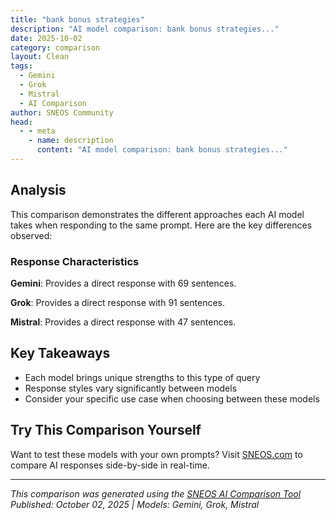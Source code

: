 ```yaml
---
title: "bank bonus strategies"
description: "AI model comparison: bank bonus strategies..."
date: 2025-10-02
category: comparison
layout: Clean
tags:
  - Gemini
  - Grok
  - Mistral
  - AI Comparison
author: SNEOS Community
head:
  - - meta
    - name: description
      content: "AI model comparison: bank bonus strategies..."
---
```


<ChatComparison
  title="bank bonus strategies"
  prompt="bank bonus strategies"
  :responses='{"Gemini": "Bank bonus strategies revolve around maximizing the value you get from bank account sign-up bonuses. These bonuses are offered by banks to attract new customers and are usually triggered by meeting specific requirements like making a certain number of transactions, maintaining a minimum balance, or setting up direct deposit.\n\nHere\u0027s a breakdown of common bank bonus strategies:\n\n**1. Maximizing Sign-Up Bonuses:**\n\n* **Eligibility:**\n * **Read the Fine Print:** Carefully review the terms and conditions of each bonus offer. Pay close attention to eligibility requirements, minimum deposit amounts, timeframes for meeting requirements, and any fees associated with the account.\n * **Geographic Restrictions:** Some bonuses are only available to residents of specific states or regions.\n * **New Customer Only:** Most bonuses are only for new customers who haven\u0027t had an account with the bank in the recent past (e.g., 6 months, 1 year).\n\n* **Choosing the Right Bonus:**\n * **Consider Your Banking Needs:** Don\u0027t just chase the highest bonus. Choose an account that aligns with your banking habits and needs. Look at fees, interest rates (if any), ATM access, online banking features, and customer service.\n * **Balance Requirements:** Can you comfortably meet the minimum balance requirements without negatively impacting your finances? Consider the opportunity cost of having that money tied up.\n * **Transaction Requirements:** Are the transaction requirements realistic for your spending habits? Some bonuses require a certain number of debit card purchases or bill payments.\n\n* **Meeting the Requirements:**\n * **Track Your Progress:** Use a spreadsheet or other method to track your deposits, transactions, and other requirements to ensure you meet them within the specified timeframe.\n * **Set Reminders:** Set reminders for key dates, such as the deadline to meet the bonus requirements and the date when you can close the account without incurring early closure fees.\n * **Automate Where Possible:** Automate direct deposits or bill payments to ensure you meet the requirements consistently.\n\n**2. Stacking Bonuses (If Possible):**\n\n* **Look for Combined Offers:** Some banks offer multiple bonuses for opening different types of accounts or for referring friends.\n* **Credit Card Rewards:** If the bank allows, fund your account with a credit card that offers rewards, effectively earning rewards on top of the bonus (be mindful of cash advance fees, which may negate the rewards).\n\n**3. Long-Term Account Management:**\n\n* **Avoiding Fees:**\n * **Monthly Maintenance Fees:** Understand the monthly maintenance fees associated with the account and how to waive them. Common ways to waive fees include maintaining a minimum balance, making a certain number of debit card transactions, or setting up direct deposit.\n * **Early Closure Fees:** Be aware of any early closure fees. Most banks require you to keep the account open for a certain period (e.g., 6 months) to avoid a fee.\n* **Closing Accounts:**\n * **Wait for the Bonus:** Make sure you\u0027ve received the bonus before closing the account.\n * **Consider Tax Implications:** Bonuses are generally considered taxable income, so be prepared to report them on your tax return. The bank will typically send you a 1099-INT form.\n * **Seamless Closure:** Contact the bank to understand the best method to close your account. Ensure any residual funds are transferred out.\n\n**4. Responsible Banking Practices:**\n\n* **Avoid Overdrafts:** Don\u0027t overdraft your account in an attempt to meet transaction requirements. The overdraft fees will quickly eat into the value of the bonus.\n* **Maintain a Budget:** Don\u0027t let the pursuit of bonuses disrupt your overall financial plan. Stick to your budget and avoid unnecessary spending.\n* **Protect Your Credit:** Opening and closing multiple bank accounts in a short period of time can potentially impact your credit score if the bank performs a hard inquiry. (This is less common than with credit cards, but check the account terms.)\n\n**5. Finding Bonus Offers:**\n\n* **Bank Websites:** Check the websites of major banks and credit unions for bonus offers.\n* **Financial Websites and Blogs:** Many financial websites and blogs compile lists of current bank bonus offers.\n* **Doctor of Credit:** This website is a popular resource for finding and researching bank bonuses.\n* **MyFico Forums:** Check the banking section of the MyFico forums for user-shared deals and experiences.\n\n**Example Strategy:**\n\n1. **Identify a bonus:** Find a bank offering a $300 bonus for opening a checking account and setting up direct deposit for three months.\n2. **Check eligibility:** Ensure you\u0027re eligible (e.g., a new customer, resident of the state).\n3. **Meet requirements:** Set up direct deposit from your employer or another source and meet any minimum balance requirements.\n4. **Track progress:** Track your direct deposits and the timeframe to ensure you meet the requirements.\n5. **Receive bonus:** Wait for the bonus to be deposited into your account.\n6. **Avoid fees:** Maintain the minimum balance to avoid monthly fees.\n7. **Close the account (if desired):** After the required period (e.g., 6 months), close the account if you no longer need it.\n\n**Important Considerations:**\n\n* **Taxes:** Bank bonuses are considered taxable income.\n* **Time Commitment:** Managing multiple bank accounts and meeting bonus requirements can be time-consuming.\n* **Security:** Ensure the bank is FDIC-insured (or NCUA-insured for credit unions) to protect your deposits.\n\nBy carefully planning and implementing these strategies, you can maximize the benefits of bank bonus offers and boost your savings. Remember to prioritize responsible banking practices and choose accounts that align with your financial goals.\n", "Grok": "Bank bonus strategies involve leveraging promotional offers from banks to earn cash bonuses, rewards, or other incentives for opening new accounts or meeting specific criteria. These bonuses are often tied to activities such as opening a checking or savings account, setting up direct deposits, or maintaining a minimum balance for a certain period. Below are some effective strategies to maximize bank bonuses while avoiding common pitfalls:\n\n---\n\n### **1. Research and Compare Bank Offers**\n- **Why it matters**: Different banks offer varying bonuses, terms, and requirements. Some bonuses can range from $50 to over $500 depending on the promotion and account type.\n- **How to do it**:\n - Use websites like Bankrate, NerdWallet, or Doctor of Credit to track current bank bonus offers.\n - Compare the bonus amount, eligibility criteria, and timeframes for meeting requirements.\n - Focus on banks with bonuses that align with your financial habits (e.g., direct deposit capabilities or ability to maintain a minimum balance).\n- **Tip**: Look for limited-time offers, as banks often increase bonuses during promotional periods.\n\n---\n\n### **2. Understand the Requirements**\n- **Why it matters**: Bonuses often come with conditions, and failing to meet them can result in losing the bonus or incurring fees.\n- **Common requirements**:\n - Open a new account (often checking or savings).\n - Set up direct deposit of a minimum amount (e.g., $500/month).\n - Maintain a minimum balance for a specific period (e.g., 90 days).\n - Complete a certain number of transactions (e.g., 10 debit card purchases).\n- **How to do it**:\n - Read the fine print of the bonus offer to ensure you can meet all conditions.\n - Mark deadlines on your calendar to avoid missing key requirements.\n- **Tip**: Avoid banks with high minimum balance requirements if you\u2019re unable to maintain them, as fees could outweigh the bonus.\n\n---\n\n### **3. Use Bank Bonus \u201CChurning\u201D**\n- **Why it matters**: Some individuals maximize earnings by repeatedly opening and closing accounts at different banks to collect multiple bonuses.\n- **How to do it**:\n - Open an account, meet the bonus requirements, and receive the payout.\n - Close the account (if allowed without penalty) after the bonus is paid, or downgrade to a no-fee account.\n - Move on to another bank with a similar offer.\n- **Caution**:\n - Some banks have clauses that prevent you from earning a bonus if you\u2019ve had an account with them in the past (e.g., within the last 12-24 months).\n - Frequent account openings and closings may impact your ChexSystems report, which tracks banking history and could lead to denials for future accounts.\n- **Tip**: Space out account openings and focus on banks where you haven\u2019t previously held accounts.\n\n---\n\n### **4. Leverage Direct Deposit**\n- **Why it matters**: Many bank bonuses require direct deposit, as it demonstrates active use of the account.\n- **How to do it**:\n - If your employer allows split direct deposits, allocate a portion of your paycheck to the new account to meet the minimum requirement.\n - Some banks accept alternative payments as \u201Cdirect deposit,\u201D such as transfers from PayPal, Venmo, or ACH pushes from other banks. Test small amounts first to confirm if this qualifies.\n- **Tip**: If your employer doesn\u2019t offer direct deposit, ask if they can set up a one-time ACH transfer to meet the requirement.\n\n---\n\n### **5. Avoid Fees That Offset Bonuses**\n- **Why it matters**: Many accounts with bonuses come with monthly maintenance fees or other charges that can eat into your earnings.\n- **How to do it**:\n - Choose accounts with waivable fees (e.g., by maintaining a minimum balance or setting up direct deposit).\n - Be aware of early account closure fees if you plan to close the account after receiving the bonus.\n - Track the account for a few months after the bonus to ensure no unexpected charges appear.\n- **Tip**: Opt for banks with no-fee or low-fee account options if you plan to keep the account long-term.\n\n---\n\n### **6. Meet Minimum Balance Requirements Efficiently**\n- **Why it matters**: Many bonuses require you to keep a certain balance for a set period, which can tie up your funds.\n- **How to do it**:\n - Use funds from savings or other accounts to meet the balance temporarily if needed.\n - Schedule reminders to withdraw excess funds once the requirement period ends to avoid forgetting.\n- **Tip**: If the balance requirement is high, calculate whether the bonus is worth tying up your money compared to potential interest or investment returns elsewhere.\n\n---\n\n### **7. Stack Bonuses with Other Offers**\n- **Why it matters**: Some banks offer additional incentives beyond the initial signup bonus, increasing your overall earnings.\n- **How to do it**:\n - Look for referral bonuses (many banks pay you for referring friends or family).\n - Combine signup bonuses with promotional interest rates on savings accounts if offered.\n - Use a new debit card for required transactions to earn cashback or rewards if applicable.\n- **Tip**: Check if the bank partners with apps or services that offer additional perks for linking accounts.\n\n---\n\n### **8. Consider Regional and Online Banks**\n- **Why it matters**: Smaller regional banks and online-only banks often offer competitive bonuses to attract new customers.\n- **How to do it**:\n - Search for local credit unions or community banks with signup promotions (sometimes less widely advertised).\n - Explore online banks like Chime, SoFi, or Ally, which frequently run bonus campaigns with fewer fees.\n- **Tip**: Ensure online banks are FDIC-insured for safety, and check if they have restrictions based on your location.\n\n---\n\n### **9. Keep Track of Tax Implications**\n- **Why it matters**: Bank bonuses are typically considered taxable income by the IRS.\n- **How to do it**:\n - Expect a 1099-INT or 1099-MISC form from the bank for the bonus amount if it exceeds $10.\n - Set aside a portion of the bonus to cover potential taxes (consult a tax professional if unsure).\n- **Tip**: Keep records of bonuses earned each year for accurate tax reporting.\n\n---\n\n### **10. Avoid Overextending Yourself**\n- **Why it matters**: Chasing too many bonuses can lead to mismanagement of funds, missed requirements, or negative impacts on your financial profile.\n- **How to do it**:\n - Limit the number of new accounts you open at once (e.g., 1-2 at a time) to stay organized.\n - Only pursue bonuses that fit your financial situation and avoid tying up funds you might need for emergencies.\n- **Tip**: Use a spreadsheet to track open accounts, bonus requirements, deadlines, and closure dates.\n\n---\n\n### **Popular Banks for Bonuses (as of recent trends)**\n- **Chase Bank**: Often offers bonuses for opening checking accounts with direct deposit (e.g., $200-$300).\n- **Wells Fargo**: Frequently has signup bonuses for new customers with direct deposit or minimum balance.\n- **Bank of America**: Offers bonuses for checking and savings accounts, sometimes tied to Advantage Banking tiers.\n- **Citibank**: Provides bonuses for new accounts with high direct deposit or balance requirements.\n- **Online Banks (e.g., SoFi, Chime)**: Often have lower requirements and competitive bonuses for smaller deposits.\n\n**Note**: Bonus amounts and terms change frequently, so always check the bank\u2019s official website for the latest offers.\n\n---\n\nBy strategically selecting offers, meeting requirements efficiently, and avoiding fees, you can earn hundreds or even thousands of dollars annually through bank bonuses. However, always balance the pursuit of bonuses with your overall financial goals and needs. Let me know if you\u0027d like help finding current offers or analyzing a specific bank\u0027s terms!", "Mistral": "Bank bonuses can be a great way to earn extra money, and there are several strategies you can use to maximize these offers. Here are some common strategies:\n\n### 1. **Opening Multiple Accounts**\n - **Different Banks**: Open accounts at multiple banks to take advantage of various bonus offers.\n - **Multiple Accounts at One Bank**: Some banks allow you to open multiple accounts (e.g., checking and savings) to qualify for different bonuses.\n\n### 2. **Meeting Requirements**\n - **Direct Deposit**: Many bonuses require a direct deposit. Ensure you meet the minimum amount and frequency specified.\n - **Minimum Balance**: Maintain the required minimum balance to avoid fees and qualify for the bonus.\n - **Debit Card Usage**: Some bonuses require a certain number of debit card transactions. Use your debit card for small, regular purchases.\n\n### 3. **Timing**\n - **Seasonal Offers**: Banks often have seasonal promotions. Keep an eye out for these and time your account openings accordingly.\n - **Promotional Periods**: Ensure you open the account within the promotional period to qualify for the bonus.\n\n### 4. **Referral Programs**\n - **Refer Friends and Family**: Many banks offer referral bonuses. Refer friends and family to maximize your earnings.\n - **Referral Links**: Use referral links provided by the bank to ensure you get credit for the referral.\n\n### 5. **Credit Card Bonuses**\n - **Sign-Up Bonuses**: Open a new credit card to earn sign-up bonuses. Ensure you meet the minimum spending requirements.\n - **Cashback and Rewards**: Use the credit card for regular purchases to earn cashback or rewards points.\n\n### 6. **Avoiding Fees**\n - **Monthly Fees**: Choose accounts with no monthly fees or ensure you meet the requirements to waive the fees.\n - **Overdraft Fees**: Avoid overdraft fees by keeping a buffer in your account.\n\n### 7. **Monitoring Offers**\n - **Comparison Sites**: Use comparison sites to find the best bonus offers.\n - **Bank Websites**: Regularly check bank websites for new promotions.\n\n### 8. **Reading the Fine Print**\n - **Terms and Conditions**: Always read the terms and conditions carefully to understand the requirements and any potential fees.\n - **Eligibility**: Ensure you meet the eligibility criteria, such as being a new customer or having a certain credit score.\n\n### 9. **Closing Accounts**\n - **Avoid Early Closure Fees**: Be aware of any early closure fees and plan to keep the account open for the required period.\n - **Reopening Accounts**: Some banks allow you to reopen accounts after a certain period to qualify for new bonuses.\n\n### 10. **Using Financial Tools**\n - **Budgeting Apps**: Use budgeting apps to track your spending and ensure you meet the bonus requirements.\n - **Alerts**: Set up alerts for direct deposits, minimum balances, and other requirements to stay on track.\n\n### 11. **Community and Forums**\n - **Online Communities**: Join online communities and forums where people share tips and strategies for maximizing bank bonuses.\n - **Reviews**: Read reviews and experiences from others to learn about the best offers and potential pitfalls.\n\n### 12. **Diversifying Accounts**\n - **High-Yield Savings**: Open high-yield savings accounts to earn interest while meeting bonus requirements.\n - **Investment Accounts**: Consider investment accounts that offer bonuses for opening and funding them.\n\nBy employing these strategies, you can effectively maximize bank bonuses and earn extra money. Always stay informed and adapt your approach based on the latest offers and your financial goals."}' 
  published-date="12:14"
/>

## Analysis

This comparison demonstrates the different approaches each AI model takes when responding to the same prompt. Here are the key differences observed:

### Response Characteristics

**Gemini**: Provides a direct response with 69 sentences. 

**Grok**: Provides a direct response with 91 sentences. 

**Mistral**: Provides a direct response with 47 sentences. 

## Key Takeaways

- Each model brings unique strengths to this type of query
- Response styles vary significantly between models
- Consider your specific use case when choosing between these models

## Try This Comparison Yourself

Want to test these models with your own prompts? Visit [SNEOS.com](https://sneos.com) to compare AI responses side-by-side in real-time.

---

*This comparison was generated using the [SNEOS AI Comparison Tool](https://sneos.com)*
*Published: October 02, 2025 | Models: Gemini, Grok, Mistral*
